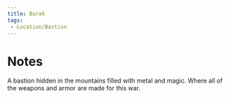 ```yaml
---
title: Barak
tags: 
 - Location/Bastion
---
```


# Notes

A bastion hidden in the mountains filled with metal and magic. Where all of the weapons and armor are made for this war.